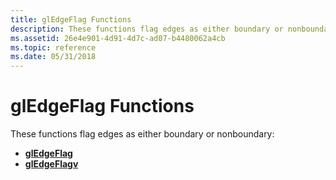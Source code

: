 ```yaml
---
title: glEdgeFlag Functions
description: These functions flag edges as either boundary or nonboundary.
ms.assetid: 26e4e901-4d91-4d7c-ad07-b4480062a4cb
ms.topic: reference
ms.date: 05/31/2018
---
```


# glEdgeFlag Functions

These functions flag edges as either boundary or nonboundary:

-   [**glEdgeFlag**](gledgeflag.md)
-   [**glEdgeFlagv**](gledgeflagv.md)

 

 




